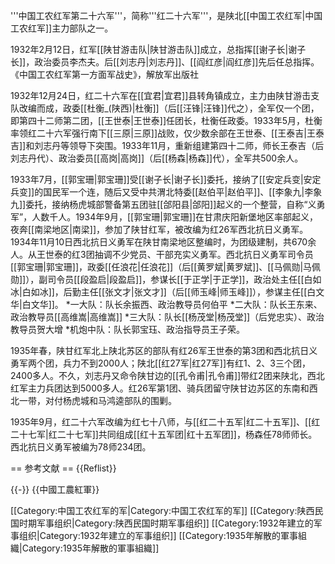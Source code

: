 '''中国工农红军第二十六军'''，简称'''红二十六军'''，是陕北[[中国工农红军|中国工农红军]]主力部队之一。

1932年2月12日，红军[[陕甘游击队|陕甘游击队]]成立，总指挥[[谢子长|谢子长]]，政治委员李杰夫。后[[刘志丹|刘志丹]]、[[阎红彦|阎红彦]]先后任总指挥。
<ref name="r1">
《中国工农红军第一方面军战史》，解放军出版社
</ref>

1932年12月24日，红二十六军在[[宜君|宜君]]县转角镇成立，主力由陕甘游击支队改编而成，政委[[杜衡_(陕西)|杜衡]]（后[[汪锋|汪锋]]代之），全军仅一个团，即第四十二师第二团，[[王世泰|王世泰]]任团长，杜衡任政委。1933年5月，杜衡率领红二十六军强行南下[[三原|三原]]战败，仅少数余部在王世泰、[[王泰吉|王泰吉]]和刘志丹等领导下突围。1933年11月，重新组建第四十二师，师长王泰吉（后刘志丹代）、政治委员[[高岗|高岗]]（后[[杨森|杨森]]代），全军共500余人。

1933年7月，[[郭宝珊|郭宝珊]]受[[谢子长|谢子长]]委托，接纳了[[安定兵变|安定兵变]]的国民军一个连，随后又受中共渭北特委[[赵伯平|赵伯平]]、[[李象九|李象九]]委托，接纳杨虎城部警备第五团驻[[郃阳县|郃阳]]起义的一个整营，自称“义勇军”，人数千人。1934年9月，[[郭宝珊|郭宝珊]]在甘肃庆阳新堡地区率部起义，夜奔[[南梁地区|南梁]]，参加了陕甘红军，被改编为红26军西北抗日义勇军。1934年11月10日西北抗日义勇军在陕甘南梁地区整编时，为团级建制，共670余人。从王世泰的红3团抽调不少党员、干部充实义勇军。西北抗日义勇军司令员[[郭宝珊|郭宝珊]]，政委[[任浪花|任浪花]]（后[[黄罗斌|黄罗斌]]、[[马佩勋|马佩勋]]），副司令员[[段盈启|段盈启]]，参谋长[[于正学|于正学]]，政治处主任[[白如冰|白如冰]]，后勤主任[[张文才|张文才]]（后[[师玉峰|师玉峰]]），参谋主任[[白文华|白文华]]。
*一大队：队长余振西、政治教导员何伯平
*二大队：队长王东来、政治教导员[[高维嵩|高维嵩]]
*三大队：队长[[杨茂堂|杨茂堂]]（后党忠实）、政治教导员贺大增
*机炮中队：队长郭宝珏、政治指导员王子荣。

1935年春，陕甘红军北上陕北苏区的部队有红26军王世泰的第3团和西北抗日义勇军两个团，兵力不到2000人；陕北[[红27军|红27军]]有红1、2、3三个团，2400多人。不久，刘志丹又命令陕甘边的[[孔令甫|孔令甫]]带红2团来陕北，西北红军主力兵团达到5000多人。红26军第1团、骑兵团留守陕甘边苏区的东南和西北一带，对付杨虎城和马鸿逵部队的围剿。

1935年9月，红二十六军改编为红七十八师，与[[红二十五军|红二十五军]]、[[红二十七军|红二十七军]]共同组成[[红十五军团|红十五军团]]，杨森任78师师长。西北抗日义勇军被编为78师234团。

== 参考文献 ==
{{Reflist}}

{{-}}
{{中國工農紅軍}}

[[Category:中国工农红军的军|Category:中国工农红军的军]]
[[Category:陕西民国时期军事组织|Category:陕西民国时期军事组织]]
[[Category:1932年建立的军事组织|Category:1932年建立的军事组织]]
[[Category:1935年解散的軍事組織|Category:1935年解散的軍事組織]]